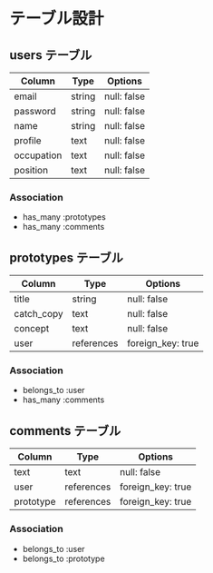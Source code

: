# テーブル設計

## users テーブル
| Column     | Type   | Options     |
| ---------- | ------ | ----------- |
| email      | string | null: false |
| password   | string | null: false |
| name       | string | null: false |
| profile    | text   | null: false |
| occupation | text   | null: false |
| position   | text   | null: false |

### Association
- has_many :prototypes
- has_many :comments


## prototypes テーブル
| Column     | Type       | Options           |
| ---------- | ---------- | ----------------- |
| title      | string     | null: false       |
| catch_copy | text       | null: false       |
| concept    | text       | null: false       |
| user       | references | foreign_key: true |

### Association
- belongs_to :user
- has_many   :comments

## comments テーブル
| Column     | Type       | Options           |
| ---------- | ---------- | ----------------- |
| text       | text       | null: false       |
| user       | references | foreign_key: true |
| prototype  | references | foreign_key: true |

### Association
- belongs_to :user
- belongs_to :prototype